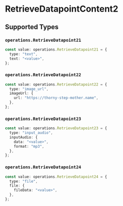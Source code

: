 # RetrieveDatapointContent2


## Supported Types

### `operations.RetrieveDatapoint21`

```typescript
const value: operations.RetrieveDatapoint21 = {
  type: "text",
  text: "<value>",
};
```

### `operations.RetrieveDatapoint22`

```typescript
const value: operations.RetrieveDatapoint22 = {
  type: "image_url",
  imageUrl: {
    url: "https://thorny-step-mother.name",
  },
};
```

### `operations.RetrieveDatapoint23`

```typescript
const value: operations.RetrieveDatapoint23 = {
  type: "input_audio",
  inputAudio: {
    data: "<value>",
    format: "mp3",
  },
};
```

### `operations.RetrieveDatapoint24`

```typescript
const value: operations.RetrieveDatapoint24 = {
  type: "file",
  file: {
    fileData: "<value>",
  },
};
```

